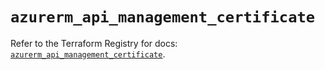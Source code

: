 # `azurerm_api_management_certificate`

Refer to the Terraform Registry for docs: [`azurerm_api_management_certificate`](https://registry.terraform.io/providers/hashicorp/azurerm/4.24.0/docs/resources/api_management_certificate).
